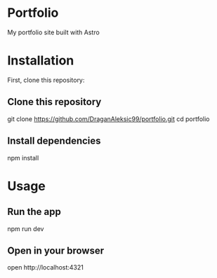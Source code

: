 # Portfolio

My portfolio site built with Astro

# Installation

First, clone this repository:

## Clone this repository
git clone https://github.com/DraganAleksic99/portfolio.git
cd portfolio

## Install dependencies
npm install

# Usage

## Run the app
npm run dev

## Open in your browser
open http://localhost:4321
